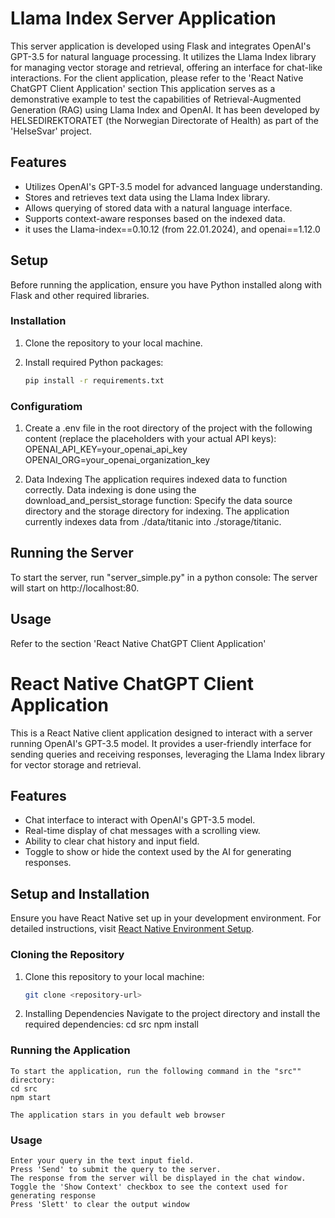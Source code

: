 # Llama Index Server Application

This server application is developed using Flask and integrates OpenAI's GPT-3.5 for natural language processing. 
It utilizes the Llama Index library for managing vector storage and retrieval, offering an interface for chat-like interactions.
For the client application, please refer to the 'React Native ChatGPT Client Application' section
This application serves as a demonstrative example to test the capabilities of Retrieval-Augmented Generation (RAG) using Llama Index and OpenAI. 
It has been developed by HELSEDIREKTORATET (the Norwegian Directorate of Health) as part of the 'HelseSvar' project.

## Features

- Utilizes OpenAI's GPT-3.5 model for advanced language understanding.
- Stores and retrieves text data using the Llama Index library.
- Allows querying of stored data with a natural language interface.
- Supports context-aware responses based on the indexed data.
- it uses the  Llama-index==0.10.12 (from 22.01.2024), and openai==1.12.0

## Setup

Before running the application, ensure you have Python installed along with Flask and other required libraries.

### Installation

1. Clone the repository to your local machine.
2. Install required Python packages:

    ```bash
    pip install -r requirements.txt

### Configuratiom

1. Create a .env file in the root directory of the project with the following content (replace the placeholders with your actual API keys):
OPENAI_API_KEY=your_openai_api_key
OPENAI_ORG=your_openai_organization_key

2. Data Indexing
The application requires indexed data to function correctly. Data indexing is done using the download_and_persist_storage function:
Specify the data source directory and the storage directory for indexing.
The application currently indexes data from ./data/titanic into ./storage/titanic.

## Running the Server

To start the server, run "server_simple.py" in a python console:
The server will start on http://localhost:80.

## Usage
Refer to the section 'React Native ChatGPT Client Application'


# React Native ChatGPT Client Application

This is a React Native client application designed to interact with a server running OpenAI's GPT-3.5 model. 
It provides a user-friendly interface for sending queries and receiving responses, leveraging the Llama Index library for vector storage and retrieval.

## Features

- Chat interface to interact with OpenAI's GPT-3.5 model.
- Real-time display of chat messages with a scrolling view.
- Ability to clear chat history and input field.
- Toggle to show or hide the context used by the AI for generating responses.

## Setup and Installation

Ensure you have React Native set up in your development environment. For detailed instructions, visit [React Native Environment Setup](https://reactnative.dev/docs/environment-setup).

### Cloning the Repository

1. Clone this repository to your local machine:
    ```bash
    git clone <repository-url>

2. Installing Dependencies
    Navigate to the project directory and install the required dependencies:
    cd src<project-directory>
    npm install

### Running the Application

    To start the application, run the following command in the "src"" directory:
    cd src
    npm start

    The application stars in you default web browser

### Usage

    Enter your query in the text input field.
    Press 'Send' to submit the query to the server.
    The response from the server will be displayed in the chat window.
    Toggle the 'Show Context' checkbox to see the context used for generating response
    Press 'Slett' to clear the output window

